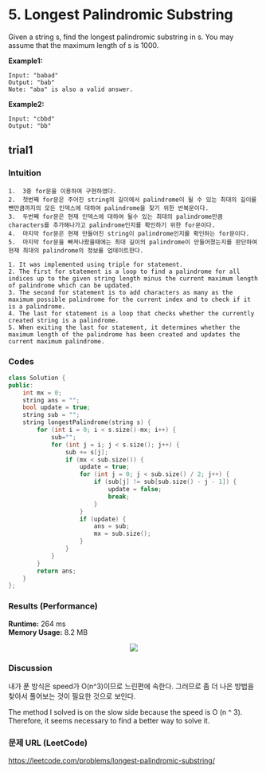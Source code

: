 # 5. Longest Palindromic Substring
Given a string s, find the longest palindromic substring in s. You may assume that the maximum length of s is 1000.

**Example1:**   
```
Input: "babad"
Output: "bab"
Note: "aba" is also a valid answer. 
```

**Example2:**   
```
Input: "cbbd"
Output: "bb"
```

## trial1
### Intuition
```
1.  3중 for문을 이용하여 구현하였다.
2.  첫번째 for문은 주어진 string의 길이에서 palindrome이 될 수 있는 최대의 길이를 뺀만큼까지의 모든 인덱스에 대하여 palindrome을 찾기 위한 반복문이다.
3.  두번째 for문은 현재 인덱스에 대하여 될수 있는 최대의 palindrome만큼 characters를 추가해나가고 palindrome인지를 확인하기 위한 for문이다.
4.  마지막 for문은 현재 만들어진 string이 palindrome인지를 확인하는 for문이다.
5.  마지막 for문을 빠져나왔을때에는 최대 길이의 palindrome이 만들어졌는지를 판단하여 현재 최대의 palindrome의 정보를 업데이트한다.

1. It was implemented using triple for statement.
2. The first for statement is a loop to find a palindrome for all indices up to the given string length minus the current maximum length of palindrome which can be updated.
3. The second for statement is to add characters as many as the maximum possible palindrome for the current index and to check if it is a palindrome.
4. The last for statement is a loop that checks whether the currently created string is a palindrome.
5. When exiting the last for statement, it determines whether the maximum length of the palindrome has been created and updates the current maximum palindrome.
```
### Codes  
```cpp
class Solution {
public:
	int mx = 0;
	string ans = "";
	bool update = true;
	string sub = "";
	string longestPalindrome(string s) {
		for (int i = 0; i < s.size()-mx; i++) {
			sub="";
			for (int j = i; j < s.size(); j++) {
				sub += s[j];
				if (mx < sub.size()) {
					update = true;
					for (int j = 0; j < sub.size() / 2; j++) {
						if (sub[j] != sub[sub.size() - j - 1]) {
							update = false;
							break;
						}
					}
					if (update) {
						ans = sub;
						mx = sub.size();
					}
				}
			}
		}
		return ans;
	}
};
```

### Results (Performance)  
**Runtime:** 264 ms   
**Memory Usage:** 8.2 MB   

<p align="center"> 
<img src="./capture.png">
</p>

### Discussion
내가 푼 방식은 speed가 O(n^3)이므로 느린편에 속한다. 그러므로 좀 더 나은 방법을 찾아서 풀어보는 것이 필요한 것으로 보인다.

The method I solved is on the slow side because the speed is O (n ^ 3). Therefore, it seems necessary to find a better way to solve it.

### 문제 URL (LeetCode)  
https://leetcode.com/problems/longest-palindromic-substring/
